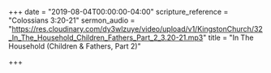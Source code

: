 +++
date = "2019-08-04T00:00:00-04:00"
scripture_reference = "Colossians 3:20-21"
sermon_audio = "https://res.cloudinary.com/dy3wlzuye/video/upload/v1/KingstonChurch/32_In_The_Household_Children_Fathers_Part_2_3.20-21.mp3"
title = "In The Household (Children & Fathers, Part 2)"

+++
